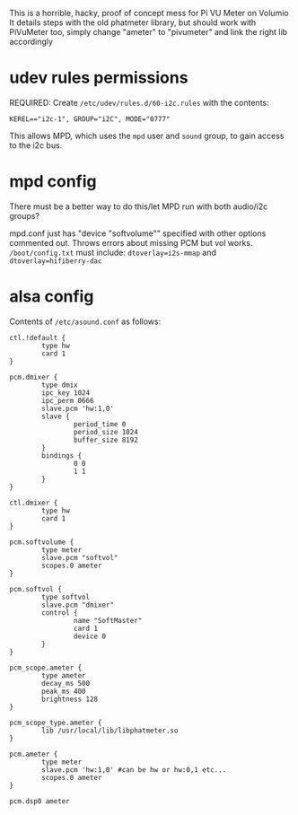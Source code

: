 This is a horrible, hacky, proof of concept mess for Pi VU Meter on Volumio
It details steps with the old phatmeter library, but should work with PiVuMeter too,
simply change "ameter" to "pivumeter" and link the right lib accordingly

# udev rules permissions

REQUIRED: Create `/etc/udev/rules.d/60-i2c.rules` with the contents:

```
KEREL=="i2c-1", GROUP="i2C", MODE="0777"
```

This allows MPD, which uses the `mpd` user and `sound` group, to gain access to the i2c bus.

# mpd config

There must be a better way to do this/let MPD run with both audio/i2c groups?

mpd.conf just has "device "softvolume"" specified with other options commented out. Throws errors about missing PCM but vol works.
`/boot/config.txt` must include: `dtoverlay=i2s-mmap` and `dtoverlay=hifiberry-dac`

# alsa config

Contents of `/etc/asound.conf` as follows:

```
ctl.!default {
        type hw
        card 1
}

pcm.dmixer {
        type dmix
        ipc_key 1024
        ipc_perm 0666
        slave.pcm 'hw:1,0'
        slave {
                period_time 0
                period_size 1024
                buffer_size 8192
        }
        bindings {
                0 0
                1 1
        }
}

ctl.dmixer {
        type hw
        card 1
}

pcm.softvolume {
        type meter
        slave.pcm "softvol"
        scopes.0 ameter
}

pcm.softvol {
        type softvol
        slave.pcm "dmixer"
        control {
                name "SoftMaster"
                card 1
                device 0
        }
}

pcm_scope.ameter {
        type ameter
        decay_ms 500
        peak_ms 400
        brightness 128
}

pcm_scope_type.ameter {
        lib /usr/local/lib/libphatmeter.so
}

pcm.ameter {
        type meter
        slave.pcm 'hw:1,0' #can be hw or hw:0,1 etc...
        scopes.0 ameter
}

pcm.dsp0 ameter
```